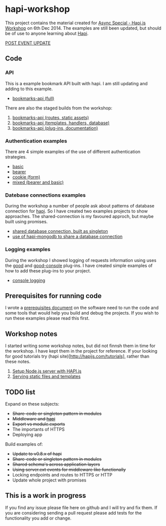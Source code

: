 # hapi-workshop

This project contains the material created for [Async Special - Hapi.js Workshop](http://asyncjs.com/building-apis-workshop/) on 6th Dec 2014. The examples are still been updated, but should be of use to anyone learning about [Hapi](http://hapijs.com/).

[POST EVENT UPDATE](https://rawgit.com/glennjones/hapi-workshop/master/docs/posteventupdate.html) 


## Code
### API 
This is a example bookmark API built with hapi. I am still updating and adding to this example.
* [bookmarks-api (full)](code/bookmarks-api)

There are also the staged builds from the workshop:

1. [bookmarks-api (routes, static assets)](code/workshop-stages/stage1)
2. [bookmarks-api (templates, handlers, database)](code/workshop-stages/stage2)
3. [bookmarks-api (plug-ins, documentation)](code/workshop-stages/stage3)



### Authentication examples
There are 4 simple examples of the use of different authentication strategies.

* [basic](code/authentication/auth-basic)
* [bearer](code/authentication/auth-bearer)
* [cookie (form)](code/authentication/auth-cookie)
* [mixed (bearer and basic)](code/authentication/auth-mixed)


### Datebase connections examples
During the workshop a number of people ask about patterns of database connection for [hapi](http://hapijs.com/). So I have created two examples projects to show approaches. The shared-connection is my favoured approch, but maybe built using promises.

* [shared database connection, built as singleton](code/database/shared-connection)
* [use of hapi-mongodb to share a database connection](code/database/hapi-mongodb)


### Logging examples
During the workshop I showed logging of requests information using uses the [good](https://github.com/hapijs/good) and [good-console](https://github.com/hapijs/good-console) plug-ins.  I have created simple examples of how to add these plug-ins to your project.

* [console logging](code/logging/good)


## Prerequisites for running code
I wrote a [prerequisites document](https://rawgit.com/glennjones/hapi-workshop/master/docs/prerequisites.html) on the software need to run the code and some tools that would help you build and debug the projects. If you wish to run these examples please read this first.


## Workshop notes
I started writing some workshop notes, but did not finnsh them in time for the workshop. I have kept them in the project for reference. If your looking for good tutorials try (hapi site)[http://hapijs.com/tutorials], rather than these notes.

1. [Setup Node.js server with HAPI.js](https://rawgit.com/glennjones/hapi-workshop/master/notes/section1/instructions.html)
2. [Serving static files and templates](https://rawgit.com/glennjones/hapi-workshop/master/notes/section2/instructions.html)


## TODO list
Expand on these subjects:
* ~~Share-code or singleton pattern in modules~~
* ~~Middleware and [hapi](http://hapijs.com/)~~
* ~~Export vs module.exports~~
* The importants of HTTPS
* Deploying app

Build examples of:
* ~~Update to v0.8.x of hapi~~
* ~~Share-code or singleton pattern in modules~~
* ~~Shared schema's across application layers~~
* ~~Using server.ext events for middleware like functionally~~
* Locking endpoints and routes to HTTPS or HTTP
* Update whole project with promises

    

## This is a work in progress
If you find any issue please file here on github and I will try and fix them. If you are considering sending a pull request please add tests for the functionality you add or change.
